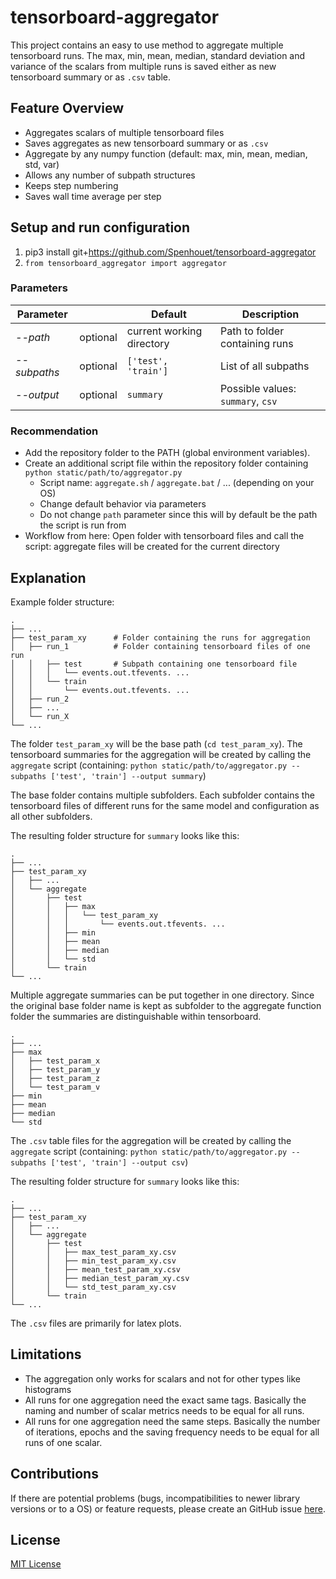 # tensorboard-aggregator

This project contains an easy to use method to aggregate multiple tensorboard runs. The max, min, mean, median, standard deviation and variance of the scalars from multiple runs is saved either as new tensorboard summary or as `.csv` table.

## Feature Overview

- Aggregates scalars of multiple tensorboard files
- Saves aggregates as new tensorboard summary or as `.csv`
- Aggregate by any numpy function (default: max, min, mean, median, std, var)
- Allows any number of subpath structures
- Keeps step numbering
- Saves wall time average per step

## Setup and run configuration

1. pip3 install git+https://github.com/Spenhouet/tensorboard-aggregator
2. `from tensorboard_aggregator import aggregator`

### Parameters

| Parameter    |          | Default                   | Description |
| ------------ | -------- | ------------------------- | ----------- |
| _--path_     | optional | current working directory | Path to folder containing runs |
| _--subpaths_ | optional | `['test', 'train']`       | List of all subpaths |
| _--output_   | optional | `summary`                 | Possible values: `summary`, `csv` |

### Recommendation

- Add the repository folder to the PATH (global environment variables).
- Create an additional script file within the repository folder containing `python static/path/to/aggregator.py` 
    - Script name: `aggregate.sh` / `aggregate.bat` / ... (depending on your OS)
    - Change default behavior via parameters
    - Do not change `path` parameter since this will by default be the path the script is run from
- Workflow from here: Open folder with tensorboard files and call the script: aggregate files will be created for the current directory

## Explanation

Example folder structure:

    .
    ├── ...
    ├── test_param_xy      # Folder containing the runs for aggregation
    │   ├── run_1          # Folder containing tensorboard files of one run
    │   │   ├── test       # Subpath containing one tensorboard file
    │   │   │   └── events.out.tfevents. ...
    │   │   └── train   
    │   │       └── events.out.tfevents. ...
    │   ├── run_2
    │   ├── ...
    │   └── run_X
    └── ...

The folder `test_param_xy` will be the base path (`cd test_param_xy`).
The tensorboard summaries for the aggregation will be created by calling the `aggregate` script (containing: `python static/path/to/aggregator.py --subpaths ['test', 'train'] --output summary`)

The base folder contains multiple subfolders. Each subfolder contains the tensorboard files of different runs for the same model and configuration as all other subfolders.

The resulting folder structure for `summary` looks like this:

    .
    ├── ...
    ├── test_param_xy
    │   ├── ...
    │   └── aggregate
    │       ├── test
    │       │   ├── max
    │       │   │   └── test_param_xy 
    │       │   │       └── events.out.tfevents. ...
    │       │   ├── min
    │       │   ├── mean
    │       │   ├── median
    │       │   └── std    
    │       └── train
    └── ...

Multiple aggregate summaries can be put together in one directory.
Since the original base folder name is kept as subfolder to the aggregate function folder the summaries are distinguishable within tensorboard.

    .
    ├── ...
    ├── max
    │   ├── test_param_x
    │   ├── test_param_y
    │   ├── test_param_z
    │   └── test_param_v 
    ├── min
    ├── mean
    ├── median
    └── std   


The `.csv` table files for the aggregation will be created by calling the `aggregate` script (containing: `python static/path/to/aggregator.py --subpaths ['test', 'train'] --output csv`)

The resulting folder structure for `summary` looks like this:

    .
    ├── ...
    ├── test_param_xy
    │   ├── ...
    │   └── aggregate
    │       ├── test
    │       │   ├── max_test_param_xy.csv
    │       │   ├── min_test_param_xy.csv
    │       │   ├── mean_test_param_xy.csv
    │       │   ├── median_test_param_xy.csv
    │       │   └── std_test_param_xy.csv
    │       └── train
    └── ...

The `.csv` files are primarily for latex plots.

## Limitations

- The aggregation only works for scalars and not for other types like histograms 
- All runs for one aggregation need the exact same tags. Basically the naming and number of scalar metrics needs to be equal for all runs.
- All runs for one aggregation need the same steps. Basically the number of iterations, epochs and the saving frequency needs to be equal for all runs of one scalar.

## Contributions

If there are potential problems (bugs, incompatibilities to newer library versions or to a OS) or feature requests, please create an GitHub issue [here](https://github.com/Spenhouet/tensorboard-aggregator/issues). 

## License

[MIT License](LICENSE)